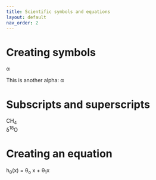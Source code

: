 ```yaml
---
title: Scientific symbols and equations 
layout: default
nav_order: 2
---
```


# Creating symbols 

&alpha;

This is another alpha: &#945;

# Subscripts and superscripts 
CH<sub>4</sub>
<br>
&delta;<sup>18</sup>O

# Creating an equation 
h<sub>&theta;</sub>(x) = &theta;<sub>o</sub> x + &theta;<sub>1</sub>x
